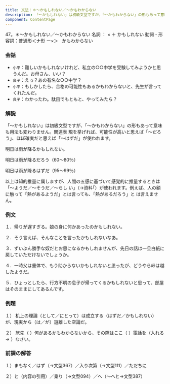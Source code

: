 ```yaml
---
title: 文法：＊～かもしれない／～かもわからない
description: 「～かもしれない」は初級文型ですが、「～かもわからない」の形もあって意味も用法も変わりません。関連表 現を挙げれば、可能性が高いと思えば「～だろう」、ほぼ確実だと思えば「～はずだ」が使われます。
component: ContentPage
---
```



47。＊～かもしれない／～かもわからない
名詞 ： × ＋ かもしれない
動詞・形容詞：普通形＜ナ形 ー×＞   かもわからない
### 会話
- `小平`：難しいかもしれないけれど、私立の○○中学を受験してみようかと思うんだ。お母さん、いい？
- `良子`：えっ？あの有名な○○中学？
- `小平`：もしかしたら、合格の可能性もあるかもわからないと、先生が言ってくれたんだ。
- `良子`：わかったわ。駄目でもともと、やってみたら？
### 解説
「～かもしれない」は初級文型ですが、「～かもわからない」の形もあって意味も用法も変わりません。関連表 現を挙げれば、可能性が高いと思えば「～だろう」、ほぼ確実だと思えば「～はずだ」が使われます。

明日は雨が降るかもしれない。

明日は雨が降るだろう（60～80％）

明日は雨が降るはずだ（95～99％）

以上は知的推量に属しますが、人間の五感に基づいて感覚的に推量するときは「～ようだ／～そうだ／～らし い」（→資料｢）が使われます。例えば、人の額に触って「熱があるようだ」とは言っても、「熱があるだろう」と は言えません。
### 例文
１．帰りが遅すぎる。娘の身に何かあったのかもしれない。

２．そう言えば、そんなことを言ったかもしれないなあ。

３．ずいぶん勝手な奴だとお思になるかもしれませんが、先日の話は一旦白紙に戻していただけないでしょうか。

４．一時父は重体で、もう助からないかもしれないと思ったが、どうやら峠は越したようだ。

５．ひょっとしたら、行方不明の息子が帰ってくるかもしれないと思って、部屋はそのままにしてあるんです。
### 例題
１） 机上の理論（として／にとって）は成立する（はずだ／かもしれない）が、現実から（は／が）遊離した空論だ。    

２） 旅先（ ）何があるかもわからないから、その際はここ（ ）電話を（入れる→ ）なさい。
### 前課の解答
１）まもなく／はず（→文型367）／入り次第（→文型111）／ただちに

２）と（内容の引用）／乗り（→文型094）／へ（～へと→文型387）

